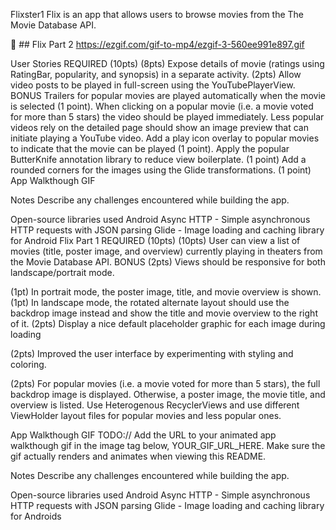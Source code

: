 Flixster1
Flix is an app that allows users to browse movies from the The Movie Database API.

📝 ## Flix Part 2
https://ezgif.com/gif-to-mp4/ezgif-3-560ee991e897.gif

User Stories
REQUIRED (10pts)
 (8pts) Expose details of movie (ratings using RatingBar, popularity, and synopsis) in a separate activity.
 (2pts) Allow video posts to be played in full-screen using the YouTubePlayerView.
BONUS
 Trailers for popular movies are played automatically when the movie is selected (1 point).
 When clicking on a popular movie (i.e. a movie voted for more than 5 stars) the video should be played immediately.
 Less popular videos rely on the detailed page should show an image preview that can initiate playing a YouTube video.
 Add a play icon overlay to popular movies to indicate that the movie can be played (1 point).
 Apply the popular ButterKnife annotation library to reduce view boilerplate. (1 point)
 Add a rounded corners for the images using the Glide transformations. (1 point)
App Walkthough GIF


Notes
Describe any challenges encountered while building the app.

Open-source libraries used
Android Async HTTP - Simple asynchronous HTTP requests with JSON parsing
Glide - Image loading and caching library for Android
Flix Part 1
REQUIRED (10pts)
 (10pts) User can view a list of movies (title, poster image, and overview) currently playing in theaters from the Movie Database API.
BONUS
 (2pts) Views should be responsive for both landscape/portrait mode.

 (1pt) In portrait mode, the poster image, title, and movie overview is shown.
 (1pt) In landscape mode, the rotated alternate layout should use the backdrop image instead and show the title and movie overview to the right of it.
 (2pts) Display a nice default placeholder graphic for each image during loading

 (2pts) Improved the user interface by experimenting with styling and coloring.

 (2pts) For popular movies (i.e. a movie voted for more than 5 stars), the full backdrop image is displayed. Otherwise, a poster image, the movie title, and overview is listed. Use Heterogenous RecyclerViews and use different ViewHolder layout files for popular movies and less popular ones.

App Walkthough GIF
TODO:// Add the URL to your animated app walkthough gif in the image tag below, YOUR_GIF_URL_HERE. Make sure the gif actually renders and animates when viewing this README. 

Notes
Describe any challenges encountered while building the app.

Open-source libraries used
Android Async HTTP - Simple asynchronous HTTP requests with JSON parsing
Glide - Image loading and caching library for Androids

